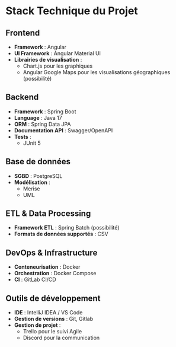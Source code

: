 # Stack Technique du Projet

## Frontend

- **Framework** : Angular
- **UI Framework** : Angular Material UI
- **Librairies de visualisation** :
  - Chart.js pour les graphiques
  - Angular Google Maps pour les visualisations géographiques (possibilité)

## Backend

- **Framework** : Spring Boot
- **Language** : Java 17
- **ORM** : Spring Data JPA
- **Documentation API** : Swagger/OpenAPI
- **Tests** :
  - JUnit 5

## Base de données

- **SGBD** : PostgreSQL
- **Modélisation** :
  - Merise
  - UML

## ETL & Data Processing

- **Framework ETL** : Spring Batch (possibilité)
- **Formats de données supportés** : CSV

## DevOps & Infrastructure

- **Conteneurisation** : Docker
- **Orchestration** : Docker Compose
- **CI** : GitLab CI/CD

## Outils de développement

- **IDE** : IntelliJ IDEA / VS Code
- **Gestion de versions** : Git, Gitlab
- **Gestion de projet** :
  - Trello pour le suivi Agile
  - Discord pour la communication
